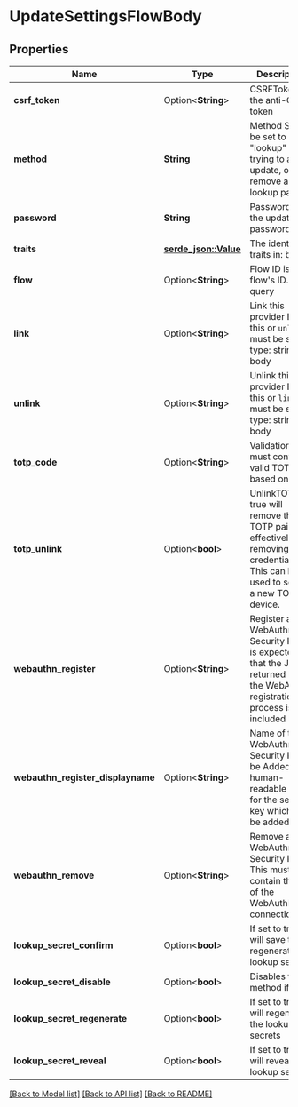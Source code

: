 # UpdateSettingsFlowBody

## Properties

Name | Type | Description | Notes
------------ | ------------- | ------------- | -------------
**csrf_token** | Option<**String**> | CSRFToken is the anti-CSRF token | [optional]
**method** | **String** | Method  Should be set to \"lookup\" when trying to add, update, or remove a lookup pairing. | 
**password** | **String** | Password is the updated password | 
**traits** | [**serde_json::Value**](.md) | The identity's traits  in: body | 
**flow** | Option<**String**> | Flow ID is the flow's ID.  in: query | [optional]
**link** | Option<**String**> | Link this provider  Either this or `unlink` must be set.  type: string in: body | [optional]
**unlink** | Option<**String**> | Unlink this provider  Either this or `link` must be set.  type: string in: body | [optional]
**totp_code** | Option<**String**> | ValidationTOTP must contain a valid TOTP based on the | [optional]
**totp_unlink** | Option<**bool**> | UnlinkTOTP if true will remove the TOTP pairing, effectively removing the credential. This can be used to set up a new TOTP device. | [optional]
**webauthn_register** | Option<**String**> | Register a WebAuthn Security Key  It is expected that the JSON returned by the WebAuthn registration process is included here. | [optional]
**webauthn_register_displayname** | Option<**String**> | Name of the WebAuthn Security Key to be Added  A human-readable name for the security key which will be added. | [optional]
**webauthn_remove** | Option<**String**> | Remove a WebAuthn Security Key  This must contain the ID of the WebAuthN connection. | [optional]
**lookup_secret_confirm** | Option<**bool**> | If set to true will save the regenerated lookup secrets | [optional]
**lookup_secret_disable** | Option<**bool**> | Disables this method if true. | [optional]
**lookup_secret_regenerate** | Option<**bool**> | If set to true will regenerate the lookup secrets | [optional]
**lookup_secret_reveal** | Option<**bool**> | If set to true will reveal the lookup secrets | [optional]

[[Back to Model list]](../README.md#documentation-for-models) [[Back to API list]](../README.md#documentation-for-api-endpoints) [[Back to README]](../README.md)


